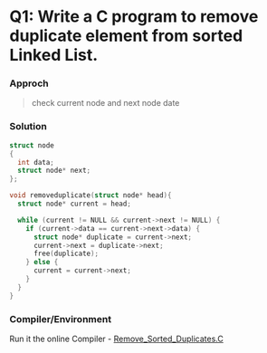 # Q1: Write a C program to remove duplicate element from sorted Linked List. 


### Approch
> check current node and next node date 

### Solution
```C
struct node
{
  int data;
  struct node* next;
};

void removeduplicate(struct node* head){
  struct node* current = head;

  while (current != NULL && current->next != NULL) {
    if (current->data == current->next->data) {
      struct node* duplicate = current->next;
      current->next = duplicate->next;
      free(duplicate);
    } else {
      current = current->next;
    }
  }
}
```

### Compiler/Environment
Run it the online Compiler - [Remove_Sorted_Duplicates.C](https://replit.com/@AaquilAhamed/Module-2-Assignment#Q1:Remove%20Sorted%20Duplicates.c)
